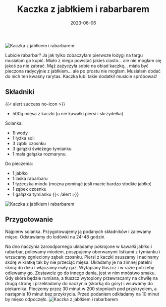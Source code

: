 ﻿---
title: "Kaczka z jabłkiem i rabarbarem"
date: 2023-06-06
categories:
- dania główne
tags:
- kaczka
- dania mięsne
thumbnailImagePosition: "top"
---
![Kaczka z jabłkiem i rabarbarem](/img/Kaczka-z-jabłkiem-i-rabarbarem/Kaczka-z-jabłkiem-i-rabarbarem-1.jpg)

Lubicie rabarbar? Ja jak tylko zobaczyłam pierwsze łodygi na targu musiałam go kupić. Miało z niego powstać jakieś ciasto... ale nie mogłam się jakoś za nie zabrać. Mąż zażyczyła sobie na obiad kaczkę... miała być pieczona radycyjnie z jabłkiem... ale po prostu nie mogłam. Musiałam dodać do nich ten kwaśny rarytas. Kaczka lubi takie dodatki! musicie spróbować!
<!--more-->

## Składniki
{{< alert success no-icon >}}
- 500g mięsa z kaczki (u nie kawałki piersi i skrzydełka)


Solanka:
- 1l wody
- 1 łyżka soli
- 3 ząbki czosnku
- 3 gałązki świeżego tymianku
- 1 mała gałązka rozmarynu.

Do pieczenia:
- 1 jabłko
- 1 laska rabarbaru
- 1 łyżeczka miodu (można pominąć jeśli macie bardzo słodkie jabłko)
- 1 ząbek czosnku
- 1 gałązka tymianku
{{< /alert >}}

![Kaczka z jabłkiem i rabarbarem](/img/Kaczka-z-jabłkiem-i-rabarbarem/Kaczka-z-jabłkiem-i-rabarbarem-2.jpg)
## Przygotowanie
Najpierw solanka. Przygotowujemy ją  podanych składników i zalewamy mięso. Odstawiamy do lodówki na 24-48 godzin.

Na dno naczynia żaroodpornego układamy pokrojone w kawałki jabłko i rabarbar, polewamy miodem, posypujemy oberwanymi listkami z tymianku i wrzucamy zgnieciony ząbek czosnku.
Piersi z kaczki osuszamy i nacinamy skórę w kratkę tak by nie przeciąć mięsa. Układamy je na zimnej patelni skórą do dołu i włączamy mały gaz. Wytapiany tłuszcz i w razie potrzeby odlewamy go. Zostawcie go do innego dania, jest w nim mnóstwo smaku. Gdy skóra będzie rumiana, a tłuszcz wytopiony przewracamy na chwilę na drugą stronę i przekładamy do naczynia (skórką do góry) i wsuwamy do piekarnika.
Pieczemy przez 30 minut w 200 stopniach pod przykryciem, a następnie 10 minut bez przykrycia.
Przed podaniem odkładamy na 10 minut by mięso odpoczęło.
![Kaczka z jabłkiem i rabarbarem](/img/Kaczka-z-jabłkiem-i-rabarbarem/Kaczka-z-jabłkiem-i-rabarbarem-3.jpg)
